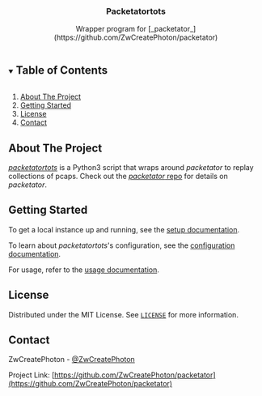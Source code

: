 <div align="center">
 <h3>Packetatortots</h3>

  <p>
    Wrapper program for [_packetator_](https://github.com/ZwCreatePhoton/packetator)
  </p>
</div>


<!-- TABLE OF CONTENTS -->
<details open="open">
  <summary><h2 style="display: inline-block">Table of Contents</h2></summary>
  <ol>
    <li><a href="#about-the-project">About The Project</a></li>
    <li><a href="#getting-started">Getting Started</a></li>
    <li><a href="#license">License</a></li>
    <li><a href="#contact">Contact</a></li>
  </ol>
</details>


## About The Project

[_packetatortots_](https://github.com/ZwCreatePhoton/packetatortots)
is a Python3 script that wraps around _packetator_ to replay
collections of pcaps. Check out the [_packetator_ repo](https://github.com/ZwCreatePhoton/packetator)
for details on _packetator_.


## Getting Started

To get a local instance up and running, see the [setup documentation](doc/setup.md).

To learn about _packetatortots_'s configuration, see the [configuration documentation](doc/configuration.md).

For usage, refer to the [usage documentation](doc/usage.md).


## License

Distributed under the MIT License. See [`LICENSE`](LICENSE) for more information.

## Contact

ZwCreatePhoton - [@ZwCreatePhoton](https://twitter.com/ZwCreatePhoton)

Project Link: [https://github.com/ZwCreatePhoton/packetator](https://github.com/ZwCreatePhoton/packetator)
